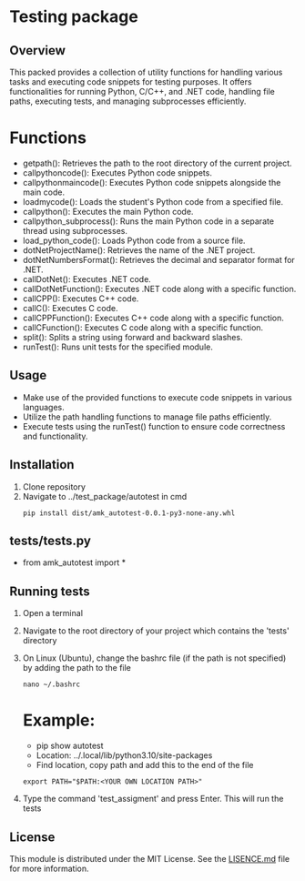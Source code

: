 # Testing package

## Overview

This packed provides a collection of utility functions for handling various tasks and executing code snippets for testing purposes. It offers functionalities for running Python, C/C++, and .NET code, handling file paths, executing tests, and managing subprocesses efficiently.

# Functions
- getpath(): Retrieves the path to the root directory of the current project.
- callpythoncode(): Executes Python code snippets.
- callpythonmaincode(): Executes Python code snippets alongside the main code.
- loadmycode(): Loads the student's Python code from a specified file.
- callpython(): Executes the main Python code.
- callpython_subprocess(): Runs the main Python code in a separate thread using subprocesses.
- load_python_code(): Loads Python code from a source file.
- dotNetProjectName(): Retrieves the name of the .NET project.
- dotNetNumbersFormat(): Retrieves the decimal and separator format for .NET.
- callDotNet(): Executes .NET code.
- callDotNetFunction(): Executes .NET code along with a specific function.
- callCPP(): Executes C++ code.
- callC(): Executes C code.
- callCPPFunction(): Executes C++ code along with a specific function.
- callCFunction(): Executes C code along with a specific function.
- split(): Splits a string using forward and backward slashes.
- runTest(): Runs unit tests for the specified module.

## Usage
- Make use of the provided functions to execute code snippets in various languages.
- Utilize the path handling functions to manage file paths efficiently.
- Execute tests using the runTest() function to ensure code correctness and functionality.

## Installation
1) Clone repository
2) Navigate to ../test_package/autotest in cmd
    ```
    pip install dist/amk_autotest-0.0.1-py3-none-any.whl
    ```

## tests/tests.py
- from amk_autotest import *

## Running tests
1) Open a terminal
2) Navigate to the root directory of your project which contains the 'tests' directory
3) On Linux (Ubuntu), change the bashrc file (if the path is not specified) by adding the path to the file
    ```
    nano ~/.bashrc
    ```
    # Example:

    * pip show autotest
    
    -  Location: ../.local/lib/python3.10/site-packages

    * Find location, copy path and add this to the end of the file
    ```
    export PATH="$PATH:<YOUR OWN LOCATION PATH>"
    ```
4) Type the command 'test_assigment' and press Enter. This will run the tests

## **License**
This module is distributed under the MIT License. See the [LISENCE.md](LISENCE.md) file for more information.